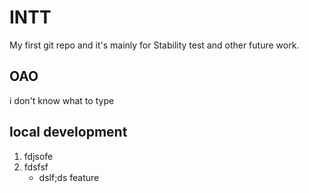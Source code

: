 # INTT

My first git repo and it's mainly for Stability test and other future work. 

## OAO

i don't know what to type

## local development
1. fdjsofe
2. fdsfsf
   * dslf;ds
	feature
